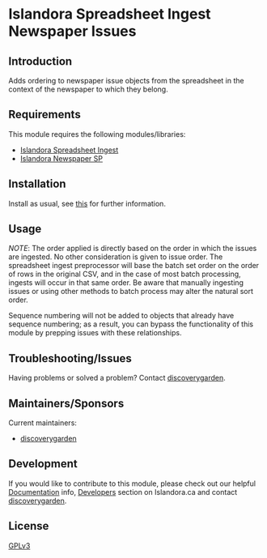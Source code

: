 # Islandora Spreadsheet Ingest Newspaper Issues

## Introduction

Adds ordering to newspaper issue objects from the spreadsheet in the context of
the newspaper to which they belong.

## Requirements

This module requires the following modules/libraries:

* [Islandora Spreadsheet
Ingest](https://github.com/discoverygarden/islandora_spreadsheet_ingest)
* [Islandora Newspaper
SP](https://github.com/islandora/islandora_solution_pack_newspaper)

## Installation

Install as usual, see
[this](https://drupal.org/documentation/install/modules-themes/modules-7) for
further information.

## Usage

*NOTE*: The order applied is directly based on the order in which the
issues are ingested. No other consideration is given to issue order.
The spreadsheet ingest preprocessor will base the batch set order on the order
of rows in the original CSV, and in the case of most batch processing, ingests
will occur in that same order. Be aware that manually ingesting issues or
using other methods to batch process may alter the natural sort order.

Sequence numbering will not be added to objects that already have sequence
numbering; as a result, you can bypass the functionality of this module by
prepping issues with these relationships.

## Troubleshooting/Issues

Having problems or solved a problem? Contact
[discoverygarden](http://support.discoverygarden.ca).

## Maintainers/Sponsors

Current maintainers:

* [discoverygarden](http://www.discoverygarden.ca)

## Development

If you would like to contribute to this module, please check out our helpful
[Documentation](https://github.com/Islandora/islandora/wiki#wiki-documentation-for-developers)
info, [Developers](http://islandora.ca/developers) section on Islandora.ca and
contact [discoverygarden](http://support.discoverygarden.ca).

## License

[GPLv3](http://www.gnu.org/licenses/gpl-3.0.txt)
